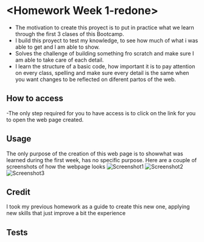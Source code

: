 # <Homework Week 1-redone>

- The motivation to create this proyect is to put in practice what we learn through the first 3 clases of this Bootcamp.
- I build this proyect to test my knowledge, to see how much of what i was able to get and I am able to show.
- Solves the challenge of building something fro scratch and make sure I am able to take care of each detail.
- I learn the structure of a basic code, how important it is to pay attention on every class, spelling and make sure every detail is the same when you want changes to be reflected on diferent partos of the web.

## How to access
-The only step required for you to have access is to click on the link for you to open the web page created.
## Usage
The only purpose of the creation of this web page is to showwhat was learned during the first week, has no specific purpose. Here are a couple of screenshots of how the webpage looks
    ![Screenshot1](assets/screenshots/screenshot1.PNG)
    ![Screenshot2](assets/screenshots/screenshot2.PNG)
    ![Screenshot3](assets/screenshots/screenshot3.PNG)


## Credit
I took my previous homework as a guide to create this new one, applying new skills that just improve a bit the experience

## Tests
